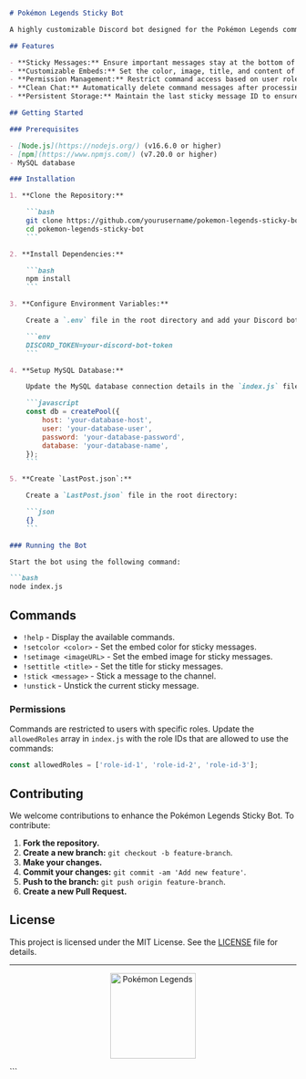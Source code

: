 ```markdown
# Pokémon Legends Sticky Bot

A highly customizable Discord bot designed for the Pokémon Legends community. This bot ensures important messages remain visible in your Discord channels by periodically reposting them as sticky messages.

## Features

- **Sticky Messages:** Ensure important messages stay at the bottom of the channel.
- **Customizable Embeds:** Set the color, image, title, and content of sticky messages.
- **Permission Management:** Restrict command access based on user roles.
- **Clean Chat:** Automatically delete command messages after processing to maintain a clean chat environment.
- **Persistent Storage:** Maintain the last sticky message ID to ensure proper cleanup on bot restart.

## Getting Started

### Prerequisites

- [Node.js](https://nodejs.org/) (v16.6.0 or higher)
- [npm](https://www.npmjs.com/) (v7.20.0 or higher)
- MySQL database

### Installation

1. **Clone the Repository:**

    ```bash
    git clone https://github.com/yourusername/pokemon-legends-sticky-bot.git
    cd pokemon-legends-sticky-bot
    ```

2. **Install Dependencies:**

    ```bash
    npm install
    ```

3. **Configure Environment Variables:**

    Create a `.env` file in the root directory and add your Discord bot token:

    ```env
    DISCORD_TOKEN=your-discord-bot-token
    ```

4. **Setup MySQL Database:**

    Update the MySQL database connection details in the `index.js` file:

    ```javascript
    const db = createPool({
        host: 'your-database-host',
        user: 'your-database-user',
        password: 'your-database-password',
        database: 'your-database-name',
    });
    ```

5. **Create `LastPost.json`:**

    Create a `LastPost.json` file in the root directory:

    ```json
    {}
    ```

### Running the Bot

Start the bot using the following command:

```bash
node index.js
```

## Commands

- `!help` - Display the available commands.
- `!setcolor <color>` - Set the embed color for sticky messages.
- `!setimage <imageURL>` - Set the embed image for sticky messages.
- `!settitle <title>` - Set the title for sticky messages.
- `!stick <message>` - Stick a message to the channel.
- `!unstick` - Unstick the current sticky message.

### Permissions

Commands are restricted to users with specific roles. Update the `allowedRoles` array in `index.js` with the role IDs that are allowed to use the commands:

```javascript
const allowedRoles = ['role-id-1', 'role-id-2', 'role-id-3'];
```

## Contributing

We welcome contributions to enhance the Pokémon Legends Sticky Bot. To contribute:

1. **Fork the repository.**
2. **Create a new branch:** `git checkout -b feature-branch`.
3. **Make your changes.**
4. **Commit your changes:** `git commit -am 'Add new feature'`.
5. **Push to the branch:** `git push origin feature-branch`.
6. **Create a new Pull Request.**

## License

This project is licensed under the MIT License. See the [LICENSE](LICENSE) file for details.

---

<p align="center">
  <img src="https://i.imgur.com/NyAz7sw.png" alt="Pokémon Legends" width="150"/>
</p>
```
